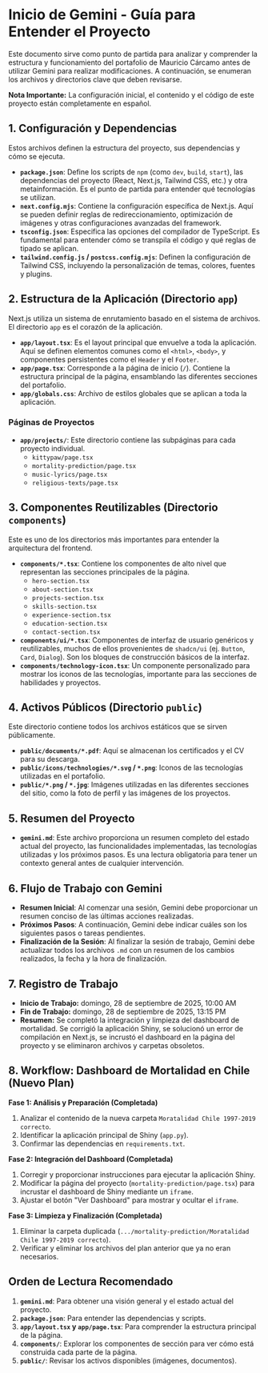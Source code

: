 # Inicio de Gemini - Guía para Entender el Proyecto

Este documento sirve como punto de partida para analizar y comprender la estructura y funcionamiento del portafolio de Mauricio Cárcamo antes de utilizar Gemini para realizar modificaciones. A continuación, se enumeran los archivos y directorios clave que deben revisarse.

**Nota Importante:** La configuración inicial, el contenido y el código de este proyecto están completamente en español.

## 1. Configuración y Dependencias

Estos archivos definen la estructura del proyecto, sus dependencias y cómo se ejecuta.

*   **`package.json`**: Define los scripts de `npm` (como `dev`, `build`, `start`), las dependencias del proyecto (React, Next.js, Tailwind CSS, etc.) y otra metainformación. Es el punto de partida para entender qué tecnologías se utilizan.
*   **`next.config.mjs`**: Contiene la configuración específica de Next.js. Aquí se pueden definir reglas de redireccionamiento, optimización de imágenes y otras configuraciones avanzadas del framework.
*   **`tsconfig.json`**: Especifica las opciones del compilador de TypeScript. Es fundamental para entender cómo se transpila el código y qué reglas de tipado se aplican.
*   **`tailwind.config.js` / `postcss.config.mjs`**: Definen la configuración de Tailwind CSS, incluyendo la personalización de temas, colores, fuentes y plugins.

## 2. Estructura de la Aplicación (Directorio `app`)

Next.js utiliza un sistema de enrutamiento basado en el sistema de archivos. El directorio `app` es el corazón de la aplicación.

*   **`app/layout.tsx`**: Es el layout principal que envuelve a toda la aplicación. Aquí se definen elementos comunes como el `<html>`, `<body>`, y componentes persistentes como el `Header` y el `Footer`.
*   **`app/page.tsx`**: Corresponde a la página de inicio (`/`). Contiene la estructura principal de la página, ensamblando las diferentes secciones del portafolio.
*   **`app/globals.css`**: Archivo de estilos globales que se aplican a toda la aplicación.

### Páginas de Proyectos

*   **`app/projects/`**: Este directorio contiene las subpáginas para cada proyecto individual.
    *   `kittypaw/page.tsx`
    *   `mortality-prediction/page.tsx`
    *   `music-lyrics/page.tsx`
    *   `religious-texts/page.tsx`

## 3. Componentes Reutilizables (Directorio `components`)

Este es uno de los directorios más importantes para entender la arquitectura del frontend.

*   **`components/*.tsx`**: Contiene los componentes de alto nivel que representan las secciones principales de la página.
    *   `hero-section.tsx`
    *   `about-section.tsx`
    *   `projects-section.tsx`
    *   `skills-section.tsx`
    *   `experience-section.tsx`
    *   `education-section.tsx`
    *   `contact-section.tsx`
*   **`components/ui/*.tsx`**: Componentes de interfaz de usuario genéricos y reutilizables, muchos de ellos provenientes de `shadcn/ui` (ej. `Button`, `Card`, `Dialog`). Son los bloques de construcción básicos de la interfaz.
*   **`components/technology-icon.tsx`**: Un componente personalizado para mostrar los iconos de las tecnologías, importante para las secciones de habilidades y proyectos.

## 4. Activos Públicos (Directorio `public`)

Este directorio contiene todos los archivos estáticos que se sirven públicamente.

*   **`public/documents/*.pdf`**: Aquí se almacenan los certificados y el CV para su descarga.
*   **`public/icons/technologies/*.svg` / `*.png`**: Iconos de las tecnologías utilizadas en el portafolio.
*   **`public/*.png` / `*.jpg`**: Imágenes utilizadas en las diferentes secciones del sitio, como la foto de perfil y las imágenes de los proyectos.

## 5. Resumen del Proyecto

*   **`gemini.md`**: Este archivo proporciona un resumen completo del estado actual del proyecto, las funcionalidades implementadas, las tecnologías utilizadas y los próximos pasos. Es una lectura obligatoria para tener un contexto general antes de cualquier intervención.

## 6. Flujo de Trabajo con Gemini

*   **Resumen Inicial**: Al comenzar una sesión, Gemini debe proporcionar un resumen conciso de las últimas acciones realizadas.
*   **Próximos Pasos**: A continuación, Gemini debe indicar cuáles son los siguientes pasos o tareas pendientes.
*   **Finalización de la Sesión**: Al finalizar la sesión de trabajo, Gemini debe actualizar todos los archivos `.md` con un resumen de los cambios realizados, la fecha y la hora de finalización.

## 7. Registro de Trabajo

*   **Inicio de Trabajo:** domingo, 28 de septiembre de 2025, 10:00 AM
*   **Fin de Trabajo:** domingo, 28 de septiembre de 2025, 13:15 PM
*   **Resumen:** Se completó la integración y limpieza del dashboard de mortalidad. Se corrigió la aplicación Shiny, se solucionó un error de compilación en Next.js, se incrustó el dashboard en la página del proyecto y se eliminaron archivos y carpetas obsoletos.

## 8. Workflow: Dashboard de Mortalidad en Chile (Nuevo Plan)

**Fase 1: Análisis y Preparación (Completada)**
1.  Analizar el contenido de la nueva carpeta `Moratalidad Chile 1997-2019 correcto`.
2.  Identificar la aplicación principal de Shiny (`app.py`).
3.  Confirmar las dependencias en `requirements.txt`.

**Fase 2: Integración del Dashboard (Completada)**
1.  Corregir y proporcionar instrucciones para ejecutar la aplicación Shiny.
2.  Modificar la página del proyecto (`mortality-prediction/page.tsx`) para incrustar el dashboard de Shiny mediante un `iframe`.
3.  Ajustar el botón "Ver Dashboard" para mostrar y ocultar el `iframe`.

**Fase 3: Limpieza y Finalización (Completada)**
1.  Eliminar la carpeta duplicada (`.../mortality-prediction/Moratalidad Chile 1997-2019 correcto`).
2.  Verificar y eliminar los archivos del plan anterior que ya no eran necesarios.

## Orden de Lectura Recomendado

1.  **`gemini.md`**: Para obtener una visión general y el estado actual del proyecto.
2.  **`package.json`**: Para entender las dependencias y scripts.
3.  **`app/layout.tsx` y `app/page.tsx`**: Para comprender la estructura principal de la página.
4.  **`components/`**: Explorar los componentes de sección para ver cómo está construida cada parte de la página.
5.  **`public/`**: Revisar los activos disponibles (imágenes, documentos).